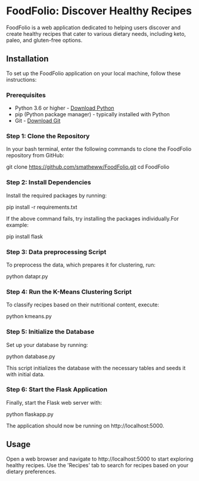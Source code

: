 # FoodFolio: Discover Healthy Recipes

FoodFolio is a web application dedicated to helping users discover and create healthy recipes that cater to various dietary needs, including keto, paleo, and gluten-free options.

## Installation

To set up the FoodFolio application on your local machine, follow these instructions:

### Prerequisites

- Python 3.6 or higher - [Download Python](https://www.python.org/downloads/)
- pip (Python package manager) - typically installed with Python
- Git - [Download Git](https://git-scm.com/downloads)

### Step 1: Clone the Repository

In your bash terminal, enter the following commands to clone the FoodFolio repository from GitHub:

git clone https://github.com/smatheww/FoodFolio.git
cd FoodFolio

### Step 2: Install Dependencies

Install the required packages by running:

pip install -r requirements.txt

If the above command fails, try installing the packages individually.For example: 

pip install flask

### Step 3:  Data preprocessing Script

To preprocess the data, which prepares it for clustering, run:

python datapr.py

### Step 4:  Run the K-Means Clustering Script

To classify recipes based on their nutritional content, execute:

python kmeans.py

### Step 5:  Initialize the Database

Set up your database by running:

python database.py

This script initializes the database with the necessary tables and seeds it with initial data.

### Step 6:  Start the Flask Application

Finally, start the Flask web server with:

python flaskapp.py

The application should now be running on http://localhost:5000.

## Usage

Open a web browser and navigate to http://localhost:5000 to start exploring healthy recipes. Use the 'Recipes' tab to search for recipes based on your dietary preferences.